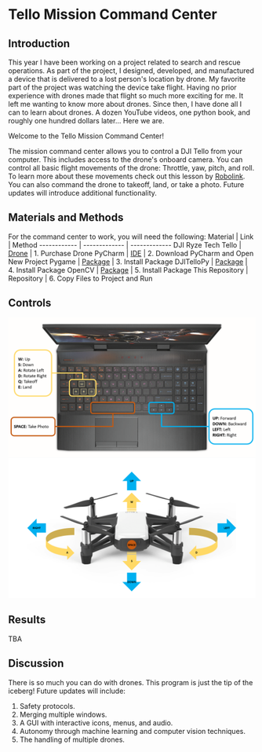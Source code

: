 # Tello Mission Command Center
## Introduction
This year I have been working on a project related to search and rescue operations. As part of the project, I designed, developed, and manufactured a device that is delivered to a lost person's location by drone. My favorite part of the project was watching the device take flight. Having no prior experience with drones made that flight so much more exciting for me. It left me wanting to know more about drones. Since then, I have done all I can to learn about drones. A dozen YouTube videos, one python book, and roughly one hundred dollars later... Here we are.

Welcome to the Tello Mission Command Center!

The mission command center allows you to control a DJI Tello from your computer. This includes access to the drone's onboard camera. You can control all basic flight movements of the drone: Throttle, yaw, pitch, and roll. To learn more about these movements check out this lesson by [Robolink](https://www.robolink.com/snap-lesson-3/). You can also command the drone to takeoff, land, or take a photo. Future updates will introduce additional functionality. 
## Materials and Methods
For the command center to work, you will need the following:
Material | Link | Method
------------ | ------------- | -------------
DJI Ryze Tech Tello | [Drone](https://m.dji.com/shop/tello-series) | 1. Purchase Drone
PyCharm | [IDE](https://www.jetbrains.com/pycharm/) | 2. Download PyCharm and Open New Project
Pygame | [Package](https://www.pygame.org/wiki/GettingStarted) | 3. Install Package
DJITelloPy | [Package](https://github.com/damiafuentes/DJITelloPy) | 4. Install Package
OpenCV | [Package](https://github.com/opencv/opencv-python) | 5. Install Package
This Repository | Repository | 6. Copy Files to Project and Run
## Controls
![Keyboard Controls](https://github.com/saige-martinez/Tello-Mission-Command-Center/blob/main/controls.png)
![Drone Movements](https://github.com/saige-martinez/Tello-Mission-Command-Center/blob/main/directions.png)
## Results
TBA
## Discussion
There is so much you can do with drones. This program is just the tip of the iceberg! Future updates will include:
1. Safety protocols.
2. Merging multiple windows.
3. A GUI with interactive icons, menus, and audio.
4. Autonomy through machine learning and computer vision techniques.
5. The handling of multiple drones.
